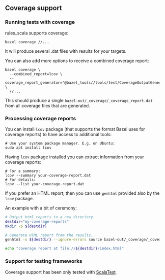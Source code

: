 ## Coverage support

### Running tests with coverage

rules_scala supports coverage:

```
bazel coverage //...
```

It will produce several .dat files with results for your targets.

You can also add more options to receive a combined coverage report:

```
bazel coverage \
  --combined_report=lcov \
  --coverage_report_generator="@bazel_tools//tools/test/CoverageOutputGenerator/java/com/google/devtools/coverageoutputgenerator:Main" \
  //...
```

This should produce a single `bazel-out/_coverage/_coverage_report.dat` from all coverage files that are generated.

### Processing coverage reports

You can install `lcov` package (that supports the format Bazel uses for coverage reports) to have access to additional tools:

```
# Use your system package manager. E.g. on Ubuntu:
sudo apt install lcov
```

Having `lcov` package installed you can extract information from your coverage reports:

```
# For a summary:
lcov --summary your-coverage-report.dat
# For details:
lcov --list your-coverage-report.dat
```

If you prefer an HTML report, then you can use `genhtml` provided also by the `lcov` package.

An example with a bit of ceremony:

```bash
# Output html reports to a new directory.
destdir="my-coverage-reports"
mkdir -p ${destdir}

# Generate HTML report from the results.
genhtml -o ${destdir} --ignore-errors source bazel-out/_coverage/_coverage_report.dat

echo "coverage report at file://${destdir}/index.html"

```

### Support for testing frameworks

Coverage support has been only tested with [ScalaTest](http://www.scalatest.org/).